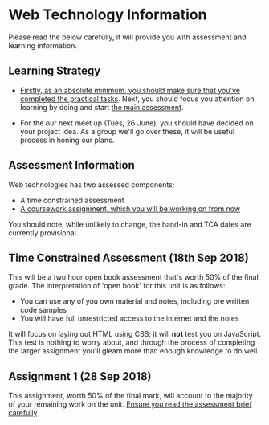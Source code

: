 
# Web Technology Information 

Please read the below carefully, it will provide you with assessment and learning information. 

## Learning Strategy

- [Firstly, as an absolute minimum, you should make sure that you've completed the practical tasks](practical-tasks.md).   Next, you should focus you attention on learning by doing and start [the main assessment](https://learn.solent.ac.uk/course/view.php?id=27733&section=1). 

- For the our next meet up (Tues, 26 June), you should have decided on your project idea. As a group we'll go over these, it will be useful process in honing our plans. 

## Assessment Information

Web technologies has two assessed components:

- A time constrained assessment 
- [A coursework assignment, which you will be working on from now](https://learn.solent.ac.uk/course/view.php?id=27733&section=1)

You should note, while unlikely to change, the hand-in and TCA dates are currently provisional. 


##  Time Constrained Assessment  (18th Sep 2018)

This will be a two hour open book assessment that's worth 50% of the final grade. The interpretation of 'open book' for this unit is as follows:

- You can use any of you own material and notes, including pre written code samples
- You will have full unrestricted access to the internet and the notes 

It will focus on laying out HTML using CSS; it will **not** test you on JavaScript. This test is nothing to worry about, and through the process of completing the larger assignment you'll gleam more than enough knowledge to do well. 

## Assignment 1 (28 Sep 2018)

This assignment, worth 50% of the final mark, will account to the majority of your remaining work on the unit. [Ensure you read the assessment brief carefully](https://learn.solent.ac.uk/course/view.php?id=27733&section=1). 



